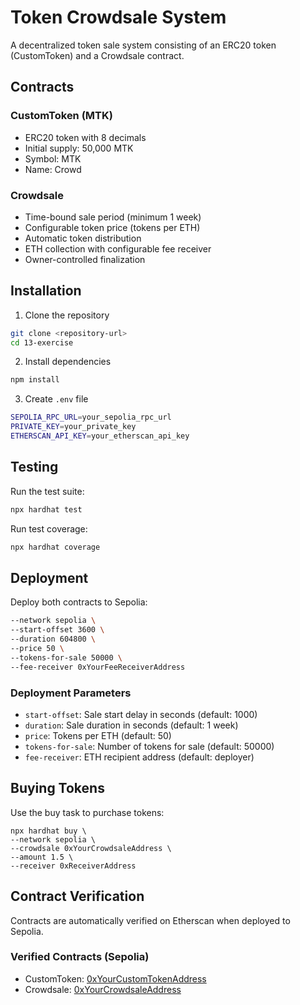 # Token Crowdsale System

A decentralized token sale system consisting of an ERC20 token (CustomToken) and a Crowdsale contract.

## Contracts

### CustomToken (MTK)

- ERC20 token with 8 decimals
- Initial supply: 50,000 MTK
- Symbol: MTK
- Name: Crowd

### Crowdsale

- Time-bound sale period (minimum 1 week)
- Configurable token price (tokens per ETH)
- Automatic token distribution
- ETH collection with configurable fee receiver
- Owner-controlled finalization

## Installation

1. Clone the repository

```bash
git clone <repository-url>
cd 13-exercise
```

2. Install dependencies

```bash
npm install
```

3. Create `.env` file

```bash
SEPOLIA_RPC_URL=your_sepolia_rpc_url
PRIVATE_KEY=your_private_key
ETHERSCAN_API_KEY=your_etherscan_api_key
```

## Testing

Run the test suite:

```bash
npx hardhat test
```

Run test coverage:

```bash
npx hardhat coverage
```

## Deployment

Deploy both contracts to Sepolia:

```bash
--network sepolia \
--start-offset 3600 \
--duration 604800 \
--price 50 \
--tokens-for-sale 50000 \
--fee-receiver 0xYourFeeReceiverAddress
```

### Deployment Parameters

- `start-offset`: Sale start delay in seconds (default: 1000)
- `duration`: Sale duration in seconds (default: 1 week)
- `price`: Tokens per ETH (default: 50)
- `tokens-for-sale`: Number of tokens for sale (default: 50000)
- `fee-receiver`: ETH recipient address (default: deployer)

## Buying Tokens

Use the buy task to purchase tokens:

```
npx hardhat buy \
--network sepolia \
--crowdsale 0xYourCrowdsaleAddress \
--amount 1.5 \
--receiver 0xReceiverAddress
```

## Contract Verification

Contracts are automatically verified on Etherscan when deployed to Sepolia.

### Verified Contracts (Sepolia)

- CustomToken: [0xYourCustomTokenAddress](https://sepolia.etherscan.io/address/0xYourCustomTokenAddress)
- Crowdsale: [0xYourCrowdsaleAddress](https://sepolia.etherscan.io/address/0xYourCrowdsaleAddress)
